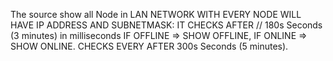 The source show all Node in LAN NETWORK 
WITH EVERY NODE WILL HAVE IP ADDRESS AND SUBNETMASK:
IT CHECKS AFTER // 180s Seconds (3 minutes) in milliseconds IF OFFLINE => SHOW OFFLINE, IF ONLINE => SHOW ONLINE. 
CHECKS EVERY AFTER 300s Seconds (5 minutes).
